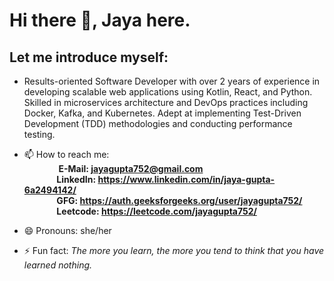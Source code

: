 # Hi there 👋, Jaya here.

## Let me introduce myself:

- Results-oriented Software Developer with over 2 years of experience in developing scalable web applications using Kotlin, React, and Python. Skilled in microservices architecture and DevOps practices including Docker, Kafka, and Kubernetes. Adept at implementing Test-Driven Development (TDD) methodologies and conducting performance testing.

- 📫 How to reach me:
       <br /> &ensp; &ensp; &ensp; &ensp; &ensp; **E-Mail: jayagupta752@gmail.com 
     <br /> &ensp; &ensp; &ensp; &ensp; &ensp; LinkedIn: https://www.linkedin.com/in/jaya-gupta-6a2494142/
     <br /> &ensp; &ensp; &ensp; &ensp; &ensp; GFG: https://auth.geeksforgeeks.org/user/jayagupta752/ 
     <br /> &ensp; &ensp; &ensp; &ensp; &ensp; Leetcode: https://leetcode.com/jayagupta752/** 
- 😄 Pronouns: she/her
- ⚡ Fun fact: *The more you learn, the more you tend to think that you have learned nothing.*
